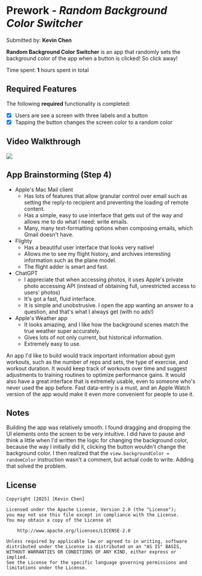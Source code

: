 # Prework - *Random Background Color Switcher*

Submitted by: **Kevin Chen**

**Random Background Color Switcher** is an app that randomly sets the background color of the app when a button is clicked! So click away! 

Time spent: **1** hours spent in total

## Required Features

The following **required** functionality is completed:

- [X] Users are see a screen with three labels and a button
- [X] Tapping the button changes the screen color to a random color
 
## Video Walkthrough

<a href="https://www.loom.com/share/8170bbc9a82c42cbaad03c91214bb6df">
   <img style="max-width:300px;" src="https://cdn.loom.com/sessions/thumbnails/8170bbc9a82c42cbaad03c91214bb6df-88984d84c674cae7-full-play.gif">
</a>

## App Brainstorming (Step 4)

- Apple's Mac Mail client
    - Has lots of features that allow granular control over email such as setting the reply-to recipient and preventing the loading of remote content.
    - Has a simple, easy to use interface that gets out of the way and allows me to do what I need: write emails.
    - Many, many text-formatting options when composing emails, which Gmail doesn't have.
- Flighty
    - Has a beautiful user interface that looks very native! 
    - Allows me to see my flight history, and archives interesting information such as the plane model.
    - The flight adder is smart and fast. 
- ChatGPT 
    - I appreciate that when accessing photos, it uses Apple's private photo accessing API (instead of obtaining full, unrestricted access to users' photos)
    - It's got a fast, fluid interface. 
    - It is simple and unobstrusive. I open the app wanting an answer to a question, and that's what I always get (with no ads!)
- Apple's Weather app
    - It looks amazing, and I like how the background scenes match the true weather super accurately.
    - Gives lots of not only current, but historical information. 
    - Extremely easy to use.

An app I'd like to build would track important information about gym workouts, such as the number of reps and sets, the type of exercise, and workout duration. It would keep track of workouts over time and suggest adjustments to training routines to optimize performance gains. It would also have a great interface that is extremely usable, even to someone who's never used the app before. Fast data-entry is a must, and an Apple Watch version of the app would make it even more convenient for people to use it. 

## Notes

Building the app was relatively smooth. I found dragging and dropping the UI elements onto the screen to be very intuitive. I did have to pause and think a little when I'd written the logic for changing the background color, because the way I initially did it, clicking the button wouldn't change the background color. I then realized that the `view.backgroundColor = randomColor` instruction wasn't a comment, but actual code to write. Adding that solved the problem. 

## License

    Copyright [2025] [Kevin Chen]

    Licensed under the Apache License, Version 2.0 (the "License");
    you may not use this file except in compliance with the License.
    You may obtain a copy of the License at

        http://www.apache.org/licenses/LICENSE-2.0

    Unless required by applicable law or agreed to in writing, software
    distributed under the License is distributed on an "AS IS" BASIS,
    WITHOUT WARRANTIES OR CONDITIONS OF ANY KIND, either express or implied.
    See the License for the specific language governing permissions and
    limitations under the License.
